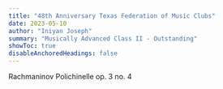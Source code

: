 ```yaml
---
title: "48th Anniversary Texas Federation of Music Clubs"
date: 2023-05-10
author: "Iniyan Joseph"
summary: "Musically Advanced Class II - Outstanding" 
showToc: true
disableAnchoredHeadings: false
---
```

Rachmaninov Polichinelle op. 3 no. 4

